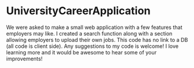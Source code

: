 # UniversityCareerApplication
We were asked to make a small web application with a few features that employers may like. 
I created a search function along with a section allowing employers to upload their own jobs. 
This code has no link to a DB (all code is client side). 
Any suggestions to my code is welcome! 
I love learning more and it would be awesome to hear some of your improvements!
